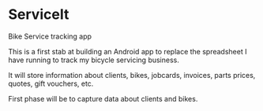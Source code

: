 # ServiceIt
Bike Service tracking app

This is a first stab at building an Android app to replace the spreadsheet I have running to track my bicycle servicing business.

It will store information about clients, bikes, jobcards, invoices, parts prices, quotes, gift vouchers, etc.

First phase will be to capture data about clients and bikes.


